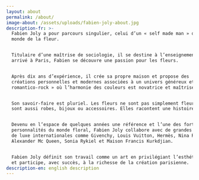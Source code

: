 ```yaml
---
layout: about
permalink: /about/
image-about: /assets/uploads/fabien-joly-about.jpg
description-fr: >-
  Fabien Joly a pour parcours singulier, celui d’un « self made man » dans le
  monde de la fleur.


  Titulaire d’une maîtrise de sociologie, il se destine à l’enseignement. Mais
  arrivé à Paris, Fabien se découvre une passion pour les fleurs. 


  Après dix ans d’expérience, il crée sa propre maison et propose des
  créations personnelles et modernes associées à un univers généreux et «
  romantico-rock » où l’harmonie des couleurs est novatrice et maîtrisée. 


  Son savoir-faire est pluriel. Les fleurs ne sont pas simplement fleurs, elles
  sont aussi robes, bijoux ou accessoires. Elles racontent une histoire… 


  Devenu en l’espace de quelques années une référence et l’une des fortes
  personnalités du monde floral, Fabien Joly collabore avec de grandes maisons
  de luxe internationales comme Givenchy, Louis Vuitton, Hermès, Nina Ricci,
  Alexander Mc Queen, Sonia Rykiel et Maison Francis Kurkdjian. 


  Fabien Joly définit son travail comme un art en privilégiant l’esthétique
  et participe, avec succès, à la richesse de la création parisienne.
description-en: english description
---
```


